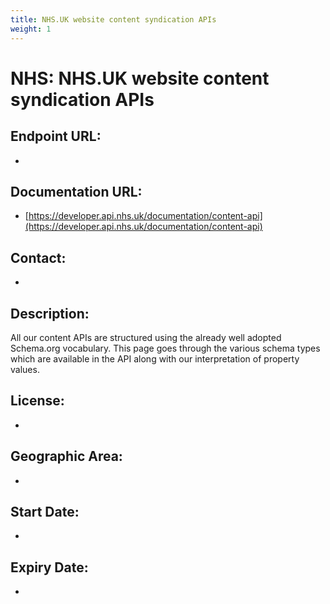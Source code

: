 ```yaml
---
title: NHS.UK website content syndication APIs
weight: 1
---
```


# NHS: NHS.UK website content syndication APIs

## Endpoint URL:
 - []()

## Documentation URL:
 - [https://developer.api.nhs.uk/documentation/content-api](https://developer.api.nhs.uk/documentation/content-api)

## Contact:
 - [](mailto:)

## Description:
All our content APIs are structured using the already well adopted Schema.org vocabulary. This page goes through the various schema types which are available in the API along with our interpretation of property values.

## License:
 - 

## Geographic Area:
 - 

## Start Date:
 - 

## Expiry Date:
 - 

